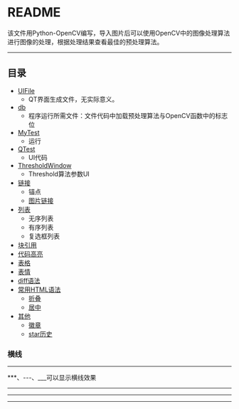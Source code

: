 README
===========================
该文件用Python-OpenCV编写，导入图片后可以使用OpenCV中的图像处理算法进行图像的处理，根据处理结果查看最佳的预处理算法。
****
## 目录
* [UIFile](#文本)
    * QT界面生成文件，无实际意义。
* [db](#文本)
    * 程序运行所需文件：文件代码中加载预处理算法与OpenCV函数中的标志位    
* [MyTest](#文本)
    * 运行
* [QTest](#文本)
    * UI代码
* [ThresholdWindow](#文本)
    * Threshold算法参数UI
* [链接](#链接)
    * 锚点
    * [图片链接](#图片链接)
* [列表](#列表)
    * 无序列表
    * 有序列表
    * 复选框列表
* [块引用](#块引用)
* [代码高亮](#代码高亮)
* [表格](#表格)
* [表情](#表情)
* [diff语法](#diff语法)
* [常用HTML语法](#常用HTML语法)
    * [折叠](#折叠)
    * [居中](#居中)
* [其他](#其他)
    * [徽章](#徽章)
    * [star历史](#star历史)

### 横线
-----------
***、---、___可以显示横线效果

***
---
___
